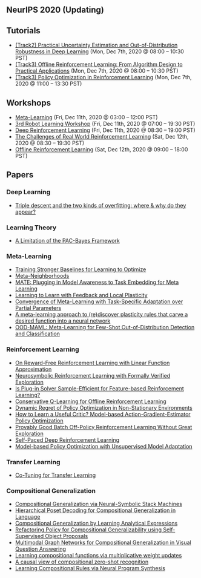 ## NeurIPS 2020 (Updating)

## Tutorials

- [(Track2) Practical Uncertainty Estimation and Out-of-Distribution Robustness in Deep Learning](https://nips.cc/virtual/2020/public/tutorial_0f190e6e164eafe66f011073b4486975.html) (Mon, Dec 7th, 2020 @ 08:00 – 10:30 PST)
- [(Track3) Offline Reinforcement Learning: From Algorithm Design to Practical Applications](https://nips.cc/virtual/2020/public/tutorial_8155bc545f84d9652f1012ef2bdfb6eb.html) (Mon, Dec 7th, 2020 @ 08:00 – 10:30 PST)
- [(Track3) Policy Optimization in Reinforcement Learning](https://nips.cc/virtual/2020/public/tutorial_7cebd0178b69b2e88774529e1e59a7b0.html) (Mon, Dec 7th, 2020 @ 11:00 – 13:30 PST)

## Workshops

- [Meta-Learning](https://nips.cc/virtual/2020/public/workshop_16141.html) (Fri, Dec 11th, 2020 @ 03:00 – 12:00 PST)
- [3rd Robot Learning Workshop](https://nips.cc/virtual/2020/public/workshop_16103.html) (Fri, Dec 11th, 2020 @ 07:00 – 19:30 PST)
- [Deep Reinforcement Learning](https://nips.cc/virtual/2020/public/workshop_16114.html) (Fri, Dec 11th, 2020 @ 08:30 – 19:00 PST)
- [The Challenges of Real World Reinforcement Learning](https://nips.cc/virtual/2020/public/workshop_16157.html) (Sat, Dec 12th, 2020 @ 08:30 – 19:30 PST)
- [Offline Reinforcement Learning](https://nips.cc/virtual/2020/public/workshop_16148.html) (Sat, Dec 12th, 2020 @ 09:00 – 18:00 PST)


## Papers

### Deep Learning

- [Triple descent and the two kinds of overfitting: where & why do they appear?](https://neurips.cc/virtual/2020/public/poster_1fd09c5f59a8ff35d499c0ee25a1d47e.html)


### Learning Theory

- [A Limitation of the PAC-Bayes Framework](https://neurips.cc/virtual/2020/public/poster_ec79d4bed810ed64267d169b0d37373e.html)


### Meta-Learning

- [Training Stronger Baselines for Learning to Optimize](https://neurips.cc/virtual/2020/public/poster_51f4efbfb3e18f4ea053c4d3d282c4e2.html)
- [Meta-Neighborhoods](https://neurips.cc/virtual/2020/public/poster_35464c848f410e55a13bb9d78e7fddd0.html)
- [MATE: Plugging in Model Awareness to Task Embedding for Meta Learning](https://neurips.cc/virtual/2020/public/poster_8989e07fc124e7a9bcbdebcc8ace2bc0.html)
- [Learning to Learn with Feedback and Local Plasticity](https://neurips.cc/virtual/2020/public/poster_f291e10ec3263bd7724556d62e70e25d.html)
- [Convergence of Meta-Learning with Task-Specific Adaptation over Partial Parameters](https://neurips.cc/virtual/2020/public/poster_84c578f202616448a2f80e6f56d5f16d.html)
- [A meta-learning approach to (re)discover plasticity rules that carve a desired function into a neural network](https://neurips.cc/virtual/2020/public/poster_bdbd5ebfde4934142c8a88e7a3796cd5.html)
- [OOD-MAML: Meta-Learning for Few-Shot Out-of-Distribution Detection and Classification](https://neurips.cc/virtual/2020/public/poster_28e209b61a52482a0ae1cb9f5959c792.html)

### Reinforcement Learning

- [On Reward-Free Reinforcement Learning with Linear Function Approximation](https://neurips.cc/virtual/2020/public/poster_ce4449660c6523b377b22a1dc2da5556.html)
- [Neurosymbolic Reinforcement Learning with Formally Verified Exploration](https://neurips.cc/virtual/2020/public/poster_448d5eda79895153938a8431919f4c9f.html)
- [Is Plug-in Solver Sample-Efficient for Feature-based Reinforcement Learning?](https://neurips.cc/virtual/2020/public/poster_43207fd5e34f87c48d584fc5c11befb8.html)
- [Conservative Q-Learning for Offline Reinforcement Learning](https://neurips.cc/virtual/2020/public/poster_0d2b2061826a5df3221116a5085a6052.html)
- [Dynamic Regret of Policy Optimization in Non-Stationary Environments](https://neurips.cc/virtual/2020/public/poster_4b0091f82f50ff7095647fe893580d60.html)
- [How to Learn a Useful Critic? Model-based Action-Gradient-Estimator Policy Optimization](https://neurips.cc/virtual/2020/public/poster_03255088ed63354a54e0e5ed957e9008.html)
- [Provably Good Batch Off-Policy Reinforcement Learning Without Great Exploration](https://neurips.cc/virtual/2020/public/poster_0dc23b6a0e4abc39904388dd3ffadcd1.html)
- [Self-Paced Deep Reinforcement Learning](https://neurips.cc/virtual/2020/public/poster_68a9750337a418a86fe06c1991a1d64c.html)
- [Model-based Policy Optimization with Unsupervised Model Adaptation](https://neurips.cc/virtual/2020/public/poster_1dc3a89d0d440ba31729b0ba74b93a33.html)


### Transfer Learning

- [Co-Tuning for Transfer Learning](https://neurips.cc/virtual/2020/public/poster_c8067ad1937f728f51288b3eb986afaa.html)


### Compositional Generalization

- [Compositional Generalization via Neural-Symbolic Stack Machines](https://neurips.cc/virtual/2020/public/poster_12b1e42dc0746f22cf361267de07073f.html)
- [Hierarchical Poset Decoding for Compositional Generalization in Language](https://neurips.cc/virtual/2020/public/poster_4d7e0d72898ae7ea3593eb5ebf20c744.html)
- [Compositional Generalization by Learning Analytical Expressions](https://neurips.cc/virtual/2020/public/poster_83adc9225e4deb67d7ce42d58fe5157c.html)
- [Refactoring Policy for Compositional Generalizability using Self-Supervised Object Proposals](https://neurips.cc/virtual/2020/public/poster_64dcf3c521a00dbb4d2a10a27a95a9d8.html)
- [Multimodal Graph Networks for Compositional Generalization in Visual Question Answering](https://neurips.cc/virtual/2020/public/poster_1fd6c4e41e2c6a6b092eb13ee72bce95.html)
- [Learning compositional functions via multiplicative weight updates](https://neurips.cc/virtual/2020/public/poster_9a32ef65c42085537062753ec435750f.html)
- [A causal view of compositional zero-shot recognition](https://neurips.cc/virtual/2020/public/poster_1010cedf85f6a7e24b087e63235dc12e.html)
- [Learning Compositional Rules via Neural Program Synthesis](https://neurips.cc/virtual/2020/public/poster_7a685d9edd95508471a9d3d6fcace432.html)